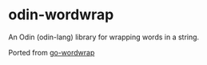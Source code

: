 # odin-wordwrap
An Odin (odin-lang) library for wrapping words in a string.

Ported from [go-wordwrap](https://github.com/mitchellh/go-wordwrap)
